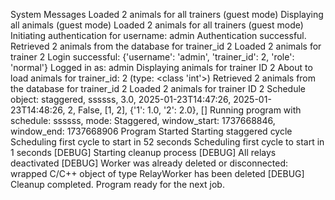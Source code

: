 System Messages
Loaded 2 animals for all trainers (guest mode)
Displaying all animals (guest mode)
Loaded 2 animals for all trainers (guest mode)
Initiating authentication for username: admin
Authentication successful.
Retrieved 2 animals from the database for trainer_id 2
Loaded 2 animals for trainer 2
Login successful: {'username': 'admin', 'trainer_id': 2, 'role': 'normal'}
Logged in as: admin
Displaying animals for trainer ID 2
About to load animals for trainer_id: 2 (type: <class 'int'>)
Retrieved 2 animals from the database for trainer_id 2
Loaded 2 animals for trainer ID 2
Schedule object: staggered, ssssss, 3.0, 2025-01-23T14:47:26, 2025-01-23T14:48:26, 2, False, [1, 2], {'1': 1.0, '2': 2.0}, []
Running program with schedule: ssssss, mode: Staggered, window_start: 1737668846, window_end: 1737668906
Program Started
Starting staggered cycle
Scheduling first cycle to start in 52 seconds
Scheduling first cycle to start in 1 seconds
[DEBUG] Starting cleanup process
[DEBUG] All relays deactivated
[DEBUG] Worker was already deleted or disconnected: wrapped C/C++ object of type RelayWorker has been deleted
[DEBUG] Cleanup completed. Program ready for the next job.